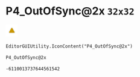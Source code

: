 # P4_OutOfSync@2x `32x32`
<img src="/img/P4_OutOfSync@2x.png" width=32 height=32>

``` CSharp
EditorGUIUtility.IconContent("P4_OutOfSync@2x")
```
```
P4_OutOfSync@2x
```
```
-6110013737644561542
```
